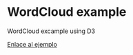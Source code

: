 # WordCloud example
WordCloud excample using D3

[Enlace al ejemplo](https://canary-analytics.github.io/d3-wordcloud/)
